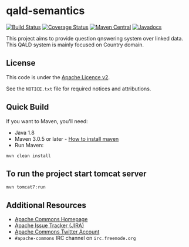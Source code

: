 <!---
 Licensed to the Apache Software Foundation (ASF) under one or more
 contributor license agreements.  See the NOTICE file distributed with
 this work for additional information regarding copyright ownership.
 The ASF licenses this file to You under the Apache License, Version 2.0
 (the "License"); you may not use this file except in compliance with
 the License.  You may obtain a copy of the License at

      http://www.apache.org/licenses/LICENSE-2.0

 Unless required by applicable law or agreed to in writing, software
 distributed under the License is distributed on an "AS IS" BASIS,
 WITHOUT WARRANTIES OR CONDITIONS OF ANY KIND, either express or implied.
 See the License for the specific language governing permissions and
 limitations under the License.
-->
<!---
 +======================================================================+
 |****                                                              ****|
 |****      THIS FILE IS GENERATED BY THE COMMONS BUILD PLUGIN      ****|
 |****                    DO NOT EDIT DIRECTLY                      ****|
 |****                                                              ****|
 +======================================================================+
 | TEMPLATE FILE: readme-md-template.md                                 |
 | commons-build-plugin/trunk/src/main/resources/commons-xdoc-templates |
 +======================================================================+
 |                                                                      |
 | 1) Re-generate using: mvn commons-build:readme-md                    |
 |                                                                      |
 | 2) Set the following properties in the component's pom:              |
 |    - commons.componentid (required, alphabetic, lower case)          |
 |    - commons.release.version (required)                              |
 |                                                                      |
 | 3) Example Properties                                                |
 |                                                                      |
 |  <properties>                                                        |
 |    <commons.componentid>math</commons.componentid>                   |
 |    <commons.release.version>1.2</commons.release.version>            |
 |  </properties>                                                       |
 |                                                                      |
 +======================================================================+
--->
qald-semantics
===================

[![Build Status](https://travis-ci.org/apache/commons-chain.svg)](https://travis-ci.org/apache/commons-chain)
[![Coverage Status](https://coveralls.io/repos/apache/commons-chain/badge.svg)](https://coveralls.io/r/apache/commons-chain)
[![Maven Central](https://maven-badges.herokuapp.com/maven-central/com.asu.ser/question-answering-semantics/badge.svg)](https://maven-badges.herokuapp.com/maven-central/com.asu.ser/question-answering-semantics/)
[![Javadocs](https://javadoc.io/badge/com.asu.ser/question-answering-semantics/1.8.svg)](https://javadoc.io/doc/com.asu.ser/question-answering-semantics/1.8)

This project aims to provide question qnswering system over linked data. This QALD system is mainly focused on Country domain.

License
-------
This code is under the [Apache Licence v2](https://www.apache.org/licenses/LICENSE-2.0).

See the `NOTICE.txt` file for required notices and attributions.


Quick Build
-------
If you want to Maven, you'll need:
- Java 1.8
- Maven 3.0.5 or later - [How to install maven](https://www.baeldung.com/install-maven-on-windows-linux-mac)
- Run Maven:
```
mvn clean install
```
To run the project start tomcat server
-------
```
mvn tomcat7:run
```

Additional Resources
--------------------

+ [Apache Commons Homepage](https://commons.apache.org/)
+ [Apache Issue Tracker (JIRA)](https://issues.apache.org/jira/browse/1.2)
+ [Apache Commons Twitter Account](https://twitter.com/ApacheCommons)
+ `#apache-commons` IRC channel on `irc.freenode.org`

[ml]:https://commons.apache.org/mail-lists.html
